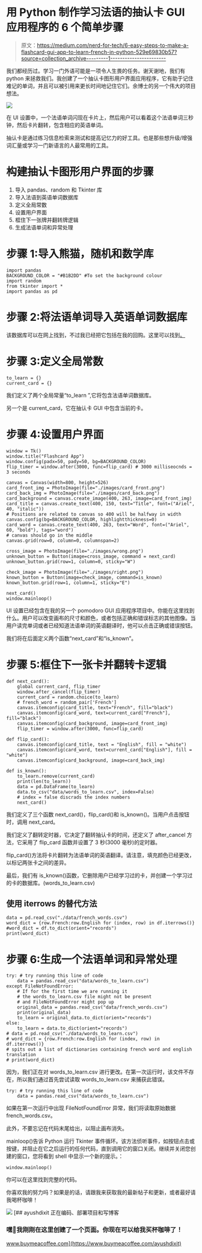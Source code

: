 # 用 Python 制作学习法语的抽认卡 GUI 应用程序的 6 个简单步骤

> 原文：<https://medium.com/nerd-for-tech/6-easy-steps-to-make-a-flashcard-gui-app-to-learn-french-in-python-529e69830b57?source=collection_archive---------1----------------------->

我们都经历过。学习一门外语可能是一项令人生畏的任务。谢天谢地，我们有 python 来拯救我们。我创建了一个抽认卡图形用户界面应用程序，它有助于记住难记的单词，并且可以被引用来更长时间地记住它们。余博士的另一个伟大的项目想法。

![](img/b80d09d92bb059eb77c94ef498ec04d5.png)

在 UI 设置中，一个法语单词闪现在卡片上，然后用户可以看着这个法语单词三秒钟，然后卡片翻转，包含相应的英语单词。

抽认卡是通过练习信息检索来测试和提高记忆力的好工具。也是那些想升级/增强词汇量或学习一门新语言的人最常用的工具。

# 构建抽认卡图形用户界面的步骤

1.  导入 pandas、random 和 Tkinter 库
2.  导入法语到英语单词数据库
3.  定义全局常数
4.  设置用户界面
5.  框住下一张牌并翻转牌逻辑
6.  生成法语单词和异常处理

# 步骤 1:导入熊猫，随机和数学库

```
import pandas
BACKGROUND_COLOR = "#B1B2DD" #To set the background colour 
import random
from tkinter import *
import pandas as pd
```

# 步骤 2:将法语单词导入英语单词数据库

该数据库可以在网上找到，不过我已经把它包括在我的回购。这里可以找到[。](https://github.com/Ayu-dxt777/100daysofpython/blob/main/Flashcard%20App/french_words.csv)

# 步骤 3:定义全局常数

```
to_learn = {}
current_card = {}
```

我们定义了两个全局常量“to_learn ”,它将包含法语单词数据库。

另一个是 current_card，它在抽认卡 GUI 中包含当前的卡。

# 步骤 4:设置用户界面

```
window = Tk()
window.title("Flashcard App")
window.config(padx=50, pady=50, bg=BACKGROUND_COLOR)
flip_timer = window.after(3000, func=flip_card) # 3000 milliseocnds = 3 seconds

canvas = Canvas(width=800, height=526)
card_front_img = PhotoImage(file="./images/card_front.png")
card_back_img = PhotoImage(file="./images/card_back.png")
card_background = canvas.create_image(400, 263, image=card_front_img)
card_title = canvas.create_text(400, 150, text="Title", font=("Ariel", 40, "italic"))
# Positions are related to canvas so 400 will be halfway in width
canvas.config(bg=BACKGROUND_COLOR, highlightthickness=0)
card_word = canvas.create_text(400, 263, text="Word", font=("Ariel", 60, "bold"), tags="word")
# canvas should go in the middle
canvas.grid(row=0, column=0, columnspan=2)

cross_image = PhotoImage(file="./images/wrong.png")
unknown_button = Button(image=cross_image, command = next_card)
unknown_button.grid(row=1, column=0, sticky="W")

check_image = PhotoImage(file="./images/right.png")
known_button = Button(image=check_image, command=is_known)
known_button.grid(row=1, column=1, sticky="E")

next_card()
window.mainloop()
```

UI 设置已经包含在我的另一个 pomodoro GUI 应用程序项目中。你能在这里找到什么。用户可以改变画布的尺寸和颜色，或者包括正确和错误标志的其他图像。当用户读完单词或者已经知道法语单词的英语翻译时，他可以点击正确或错误按钮。

我们将在后面定义两个函数“next_card”和“is_known”。

# 步骤 5:框住下一张卡并翻转卡逻辑

```
def next_card():
    global current_card, flip_timer
    window.after_cancel(flip_timer)
    current_card = random.choice(to_learn)
    # french_word = random_pair['French']
    canvas.itemconfig(card_title, text="French", fill="black")
    canvas.itemconfig(card_word, text=current_card["French"], fill="black")
    canvas.itemconfig(card_background, image=card_front_img)
    flip_timer = window.after(3000, func=flip_card)

def flip_card():
    canvas.itemconfig(card_title, text = "English", fill = "white")
    canvas.itemconfig(card_word, text=current_card["English"], fill = "white")
    canvas.itemconfig(card_background, image=card_back_img)

def is_known():
    to_learn.remove(current_card)
    print(len(to_learn))
    data = pd.DataFrame(to_learn)
    data.to_csv("data/words_to_learn.csv", index=False)
    # index = false discrads the index numbers
    next_card()
```

我们定义了三个函数 next_card()，flip_card()和 is_known()。当用户点击按钮时，调用 next_card。

我们定义了翻转定时器，它决定了翻转抽认卡的时间，还定义了 after_cancel 方法，它采用了 flip_card 函数并设置了 3 秒(3000 毫秒)的定时器。

flip_card()方法将卡片翻转为法语单词的英语翻译。请注意，填充颜色已经更改，以标记两张卡之间的差异。

最后，我们有 is_known()函数，它删除用户已经学习过的卡，并创建一个学习过的卡的数据库。(words_to_learn.csv)

## 使用 iterrows 的替代方法

```
data = pd.read_csv("./data/french_words.csv")
word_dict = {row.French:row.English for (index, row) in df.iterrows()}
#word_dict = df.to_dict(orient="records")
print(word_dict)
```

# 步骤 6:生成一个法语单词和异常处理

```
try: # try running this line of code
    data = pandas.read_csv("data/words_to_learn.csv")
except FileNotFoundError:
    # If for the first time we are running it
    # the words_to_learn.csv file might not be present
    # and FileNotFoundError might pop up
    original_data = pandas.read_csv("data/french_words.csv")
    print(original_data)
    to_learn = original_data.to_dict(orient="records")
else:
    to_learn = data.to_dict(orient="records")
# data = pd.read_csv("./data/words_to_learn.csv")
# word_dict = {row.French:row.English for (index, row) in df.iterrows()}
# spits out a list of dictionaries containing french word and english translation
# print(word_dict)
```

因为，我们正在对 words_to_learn.csv 进行更改。在第一次运行时，该文件不存在，所以我们通过首先尝试读取 words_to_learn.csv 来捕获此错误。

```
try: # try running this line of code
    data = pandas.read_csv("data/words_to_learn.csv")
```

如果在第一次运行中出现 FileNotFoundError 异常，我们将读取原始数据 french_words.csv。

此外，不要忘记在代码末尾给出，以阻止画布消失。

mainloop()告诉 Python 运行 Tkinter 事件循环。该方法侦听事件，如按钮点击或按键，并阻止在它之后运行的任何代码，直到调用它的窗口关闭。继续并关闭您创建的窗口，您将看到 shell 中显示一个新的提示。：

```
window.mainloop()
```

你可以在这里找到完整的代码。

你喜欢我的努力吗？如果是的话，请跟我来获取我的最新帖子和更新，或者最好请我喝杯咖啡！

[![](img/3a3be58c27c061a0f4057c746602e8e2.png)](https://www.buymeacoffee.com/ayushdixit)[](https://www.buymeacoffee.com/ayushdixit) [## ayushdixit 正在编码、部署项目和写博客

### 嘿👋我刚刚在这里创建了一个页面。你现在可以给我买杯咖啡了！

www.buymeacoffee.com](https://www.buymeacoffee.com/ayushdixit)